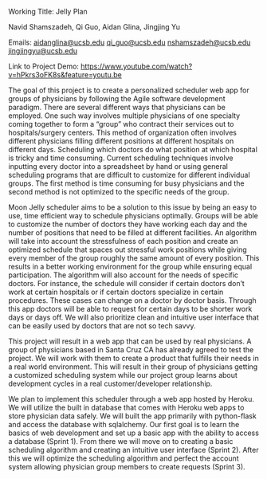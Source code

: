 Working Title: Jelly Plan

Navid Shamszadeh, Qi Guo, Aidan Glina, Jingjing Yu

Emails: aidanglina@ucsb.edu  qi_guo@ucsb.edu  nshamszadeh@ucsb.edu  jingjingyu@ucsb.edu 

Link to Project Demo: https://www.youtube.com/watch?v=hPkrs3oFK8s&feature=youtu.be 

The goal of this project is to create a personalized scheduler web app for groups of physicians by following the Agile software development paradigm. There are several different ways that physicians can be employed. One such way involves multiple physicians of one specialty coming together to form a “group” who contract their services out to hospitals/surgery centers. This method of organization often involves different physicians filling different positions at different hospitals on different days. Scheduling which doctors do what position at which hospital is tricky and time consuming. Current scheduling techniques involve inputting every doctor into a spreadsheet by hand or using general scheduling programs that are difficult to customize for different individual groups. The first method is time consuming for busy physicians and the second method is not optimized to the specific needs of the group.        

Moon Jelly scheduler aims to be a solution to this issue by being an easy to use, time efficient way to schedule physicians optimally. Groups will be able to customize the number of doctors they have working each day and the number of positions that need to be filled at different facilities. An algorithm will take into account the stressfulness of each position and create an optimized schedule that spaces out stressful work positions while giving every member of the group roughly the same amount of every position. This results in a better working environment for the group while ensuring equal participation. The algorithm will also account for the needs of specific doctors. For instance, the schedule will consider if certain doctors don’t work at certain hospitals or if certain doctors specialize in certain procedures. These cases can change on a doctor by doctor basis. Through this app doctors will be able to request for certain days to be shorter work days or days off. We will also prioritize clean and intuitive user interface that can be easily used by doctors that are not so tech savvy. 

This project will result in a web app that can be used by real physicians. A group of physicians based in Santa Cruz CA has already agreed to test the project. We will work with them to create a product that fulfills their needs in a real world environment. This will result in their group of physicians getting a customized scheduling system while our project group learns about development cycles in a real customer/developer relationship.  

We plan to implement this scheduler through a web app hosted by Heroku. We will utilize the built in database that comes with Heroku web apps to store physician data safely. We will built the app primarily with python-flask and access the database with sqlalchemy. Our first goal is to learn the basics of web development and set up a basic app with the ability to access a database (Sprint 1). From there we will move on to creating a basic scheduling algorithm and creating an intuitive user interface (Sprint 2). After this we will optimize the scheduling algorithm and perfect the account system allowing physician group members to create requests (Sprint 3). 
